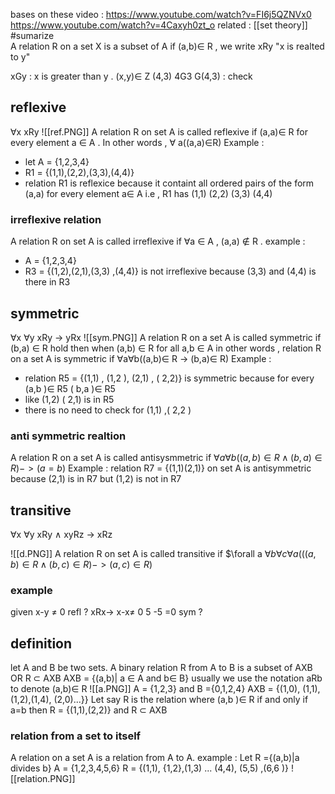 bases on these video : https://www.youtube.com/watch?v=FI6j5QZNVx0 https://www.youtube.com/watch?v=4Caxyh0zt_o
related : [[set theory]] 
#sumarize  
A relation R on a set X is a subset of A 
if (a,b)$\in$ R , we write xRy
"x is realted to y"


xGy : x is greater than y . (x,y)$\in$ Z 
(4,3) 4G3 G(4,3) : check 

## reflexive 
$\forall$x  xRy 
![[ref.PNG]]
A relation R on set A is called reflexive if (a,a)$\in$ R for every element a $\in$ A . In other words , $\forall$ a((a,a)$\in$R)
Example : 
- let A = {1,2,3,4}
- R1 = {(1,1),(2,2),(3,3),(4,4)} 
- relation R1 is reflexice because it containt all ordered pairs of the form (a,a) for every element a$\in$ A i.e , R1 has (1,1) (2,2) (3,3) (4,4)
### irreflexive relation 
A relation R on set A is called irreflexive if $\forall$a $\in$ A , (a,a) $\notin$ R .
example : 
- A = {1,2,3,4}
- R3  = {(1,2),(2,1),(3,3) ,(4,4)} is not irreflexive because (3,3) and (4,4) is there in R3 

## symmetric 
$\forall$x $\forall$y xRy -> yRx 
![[sym.PNG]]
A relation R on a set A is called symmetric if  (b,a) $\in$ R hold then when (a,b) $\in$ R for all a,b $\in$ A 
in other words , relation R on a set A is symmetric if  $\forall$a$\forall$b((a,b)$\in$ R -> (b,a)$\in$ R)
Example : 
- relation R5 = {(1,1) , (1,2 ), (2,1) , ( 2,2)} is symmetric because for every (a,b )$\in$ R5  ( b,a )$\in$ R5 
- like (1,2) ( 2,1) is in R5 
- there is no need to check for (1,1) ,( 2,2 )
### anti symmetric realtion 
A relation R on a set A is called antisysmmetric if $\forall a \forall b ((a,b) \in R \land (b,a) \in R )->(a=b)$
Example : relation R7 = {(1,1)(2,1)} on set A is antisymmetric because (2,1) is in R7 but (1,2) is not in R7 


## transitive 
$\forall$x $\forall$y xRy $\land$ xyRz -> xRz 

![[d.PNG]]
A relation R on set A is called transitive if $\forall a $\forall b \forall c \forall a (((a,b)\in R\land (b,c)\in R)->(a,c)\in R)$

### example 
given x-y $\neq$ 0 
refl ? xRx-> x-x$\neq$ 0 5 -5 =0 
sym ? 

## definition 
let A and B be two sets. A binary relation R from A to B is a subset of AXB OR R $\subset$ AXB 
AXB  = {(a,b)| a $\in$ A and b$\in$ B}
usually we use the notation aRb to denote (a,b)$\in$ R 
![[a.PNG]]
A = {1,2,3} and B ={0,1,2,4}
AXB = {(1,0), (1,1), (1,2),(1,4), (2,0)...}}
Let say R is the relation where (a,b )$\in$ R if and only if a=b then R = {(1,1),(2,2)} and R $\subset$ AXB 
### relation from a set to itself 
A relation on a set A is a relation from A to A. 
example : Let R  ={(a,b)|a divides b}
A = {1,2,3,4,5,6}
R = {(1,1), {1,2},(1,3) ... (4,4), (5,5) ,(6,6 )}
![[relation.PNG]]




